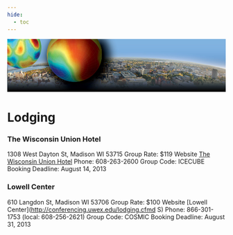 ```yaml
---
hide:
  - toc
---
```


![CRA 2013](cra2013-header.jpg)

# Lodging


### The Wisconsin Union Hotel
1308 West Dayton St, Madison WI 53715
Group Rate: $119
Website	[The Wisconsin Union Hotel](http://www.union.wisc.edu/wuhotel.htm)
Phone: 608-263-2600
Group Code: ICECUBE
Booking Deadline: August 14, 2013

### Lowell Center
610 Langdon St, Madison WI 53706
Group Rate: $100
Website	[Lowell Center](http://conferencing.uwex.edu/lodging.cfmd S)
Phone: 866-301-1753 (local: 608-256-2621)
Group Code: COSMIC
Booking Deadline: August 31, 2013